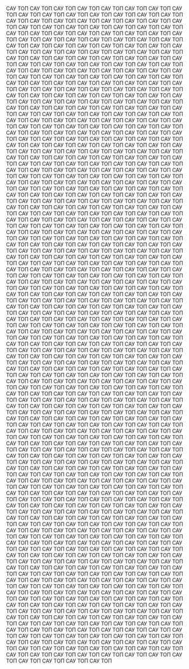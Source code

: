 САУ ТОП САУ ТОП САУ ТОП САУ ТОП САУ ТОП САУ ТОП САУ ТОП САУ ТОП САУ ТОП САУ ТОП САУ ТОП САУ ТОП САУ ТОП САУ ТОП САУ ТОП САУ ТОП САУ ТОП САУ ТОП САУ ТОП САУ ТОП САУ ТОП САУ ТОП
САУ ТОП САУ ТОП САУ ТОП САУ ТОП САУ ТОП САУ ТОП САУ ТОП САУ ТОП САУ ТОП САУ ТОП САУ ТОП САУ ТОП САУ ТОП САУ ТОП САУ ТОП САУ ТОП САУ ТОП САУ ТОП САУ ТОП САУ ТОП САУ ТОП САУ ТОП
САУ ТОП САУ ТОП САУ ТОП САУ ТОП САУ ТОП САУ ТОП САУ ТОП САУ ТОП САУ ТОП САУ ТОП САУ ТОП САУ ТОП САУ ТОП САУ ТОП САУ ТОП САУ ТОП САУ ТОП САУ ТОП САУ ТОП САУ ТОП САУ ТОП САУ ТОП
САУ ТОП САУ ТОП САУ ТОП САУ ТОП САУ ТОП САУ ТОП САУ ТОП САУ ТОП САУ ТОП САУ ТОП САУ ТОП САУ ТОП САУ ТОП САУ ТОП САУ ТОП САУ ТОП САУ ТОП САУ ТОП САУ ТОП САУ ТОП САУ ТОП САУ ТОП
САУ ТОП САУ ТОП САУ ТОП САУ ТОП САУ ТОП САУ ТОП САУ ТОП САУ ТОП САУ ТОП САУ ТОП САУ ТОП САУ ТОП САУ ТОП САУ ТОП САУ ТОП САУ ТОП САУ ТОП САУ ТОП САУ ТОП САУ ТОП САУ ТОП САУ ТОП
САУ ТОП САУ ТОП САУ ТОП САУ ТОП САУ ТОП САУ ТОП САУ ТОП САУ ТОП САУ ТОП САУ ТОП САУ ТОП САУ ТОП САУ ТОП САУ ТОП САУ ТОП САУ ТОП САУ ТОП САУ ТОП САУ ТОП САУ ТОП САУ ТОП САУ ТОП
САУ ТОП САУ ТОП САУ ТОП САУ ТОП САУ ТОП САУ ТОП САУ ТОП САУ ТОП САУ ТОП САУ ТОП САУ ТОП САУ ТОП САУ ТОП САУ ТОП САУ ТОП САУ ТОП САУ ТОП САУ ТОП САУ ТОП САУ ТОП САУ ТОП САУ ТОП
САУ ТОП САУ ТОП САУ ТОП САУ ТОП САУ ТОП САУ ТОП САУ ТОП САУ ТОП САУ ТОП САУ ТОП САУ ТОП САУ ТОП САУ ТОП САУ ТОП САУ ТОП САУ ТОП САУ ТОП САУ ТОП САУ ТОП САУ ТОП САУ ТОП САУ ТОП
САУ ТОП САУ ТОП САУ ТОП САУ ТОП САУ ТОП САУ ТОП САУ ТОП САУ ТОП САУ ТОП САУ ТОП САУ ТОП САУ ТОП САУ ТОП САУ ТОП САУ ТОП САУ ТОП САУ ТОП САУ ТОП САУ ТОП САУ ТОП САУ ТОП САУ ТОП
САУ ТОП САУ ТОП САУ ТОП САУ ТОП САУ ТОП САУ ТОП САУ ТОП САУ ТОП САУ ТОП САУ ТОП САУ ТОП САУ ТОП САУ ТОП САУ ТОП САУ ТОП САУ ТОП САУ ТОП САУ ТОП САУ ТОП САУ ТОП САУ ТОП САУ ТОП
САУ ТОП САУ ТОП САУ ТОП САУ ТОП САУ ТОП САУ ТОП САУ ТОП САУ ТОП САУ ТОП САУ ТОП САУ ТОП САУ ТОП САУ ТОП САУ ТОП САУ ТОП САУ ТОП САУ ТОП САУ ТОП САУ ТОП САУ ТОП САУ ТОП САУ ТОП
САУ ТОП САУ ТОП САУ ТОП САУ ТОП САУ ТОП САУ ТОП САУ ТОП САУ ТОП САУ ТОП САУ ТОП САУ ТОП САУ ТОП САУ ТОП САУ ТОП САУ ТОП САУ ТОП САУ ТОП САУ ТОП САУ ТОП САУ ТОП САУ ТОП САУ ТОП
САУ ТОП САУ ТОП САУ ТОП САУ ТОП САУ ТОП САУ ТОП САУ ТОП САУ ТОП САУ ТОП САУ ТОП САУ ТОП САУ ТОП САУ ТОП САУ ТОП САУ ТОП САУ ТОП САУ ТОП САУ ТОП САУ ТОП САУ ТОП САУ ТОП САУ ТОП
САУ ТОП САУ ТОП САУ ТОП САУ ТОП САУ ТОП САУ ТОП САУ ТОП САУ ТОП САУ ТОП САУ ТОП САУ ТОП САУ ТОП САУ ТОП САУ ТОП САУ ТОП САУ ТОП САУ ТОП САУ ТОП САУ ТОП САУ ТОП САУ ТОП САУ ТОП
САУ ТОП САУ ТОП САУ ТОП САУ ТОП САУ ТОП САУ ТОП САУ ТОП САУ ТОП САУ ТОП САУ ТОП САУ ТОП САУ ТОП САУ ТОП САУ ТОП САУ ТОП САУ ТОП САУ ТОП САУ ТОП САУ ТОП САУ ТОП САУ ТОП САУ ТОП
САУ ТОП САУ ТОП САУ ТОП САУ ТОП САУ ТОП САУ ТОП САУ ТОП САУ ТОП САУ ТОП САУ ТОП САУ ТОП САУ ТОП САУ ТОП САУ ТОП САУ ТОП САУ ТОП САУ ТОП САУ ТОП САУ ТОП САУ ТОП САУ ТОП САУ ТОП
САУ ТОП САУ ТОП САУ ТОП САУ ТОП САУ ТОП САУ ТОП САУ ТОП САУ ТОП САУ ТОП САУ ТОП САУ ТОП САУ ТОП САУ ТОП САУ ТОП САУ ТОП САУ ТОП САУ ТОП САУ ТОП САУ ТОП САУ ТОП САУ ТОП САУ ТОП
САУ ТОП САУ ТОП САУ ТОП САУ ТОП САУ ТОП САУ ТОП САУ ТОП САУ ТОП САУ ТОП САУ ТОП САУ ТОП САУ ТОП САУ ТОП САУ ТОП САУ ТОП САУ ТОП САУ ТОП САУ ТОП САУ ТОП САУ ТОП САУ ТОП САУ ТОП
САУ ТОП САУ ТОП САУ ТОП САУ ТОП САУ ТОП САУ ТОП САУ ТОП САУ ТОП САУ ТОП САУ ТОП САУ ТОП САУ ТОП САУ ТОП САУ ТОП САУ ТОП САУ ТОП САУ ТОП САУ ТОП САУ ТОП САУ ТОП САУ ТОП САУ ТОП
САУ ТОП САУ ТОП САУ ТОП САУ ТОП САУ ТОП САУ ТОП САУ ТОП САУ ТОП САУ ТОП САУ ТОП САУ ТОП САУ ТОП САУ ТОП САУ ТОП САУ ТОП САУ ТОП САУ ТОП САУ ТОП САУ ТОП САУ ТОП САУ ТОП САУ ТОП
САУ ТОП САУ ТОП САУ ТОП САУ ТОП САУ ТОП САУ ТОП САУ ТОП САУ ТОП САУ ТОП САУ ТОП САУ ТОП САУ ТОП САУ ТОП САУ ТОП САУ ТОП САУ ТОП САУ ТОП САУ ТОП САУ ТОП САУ ТОП САУ ТОП САУ ТОП
САУ ТОП САУ ТОП САУ ТОП САУ ТОП САУ ТОП САУ ТОП САУ ТОП САУ ТОП САУ ТОП САУ ТОП САУ ТОП САУ ТОП САУ ТОП САУ ТОП САУ ТОП САУ ТОП САУ ТОП САУ ТОП САУ ТОП САУ ТОП САУ ТОП САУ ТОП
САУ ТОП САУ ТОП САУ ТОП САУ ТОП САУ ТОП САУ ТОП САУ ТОП САУ ТОП САУ ТОП САУ ТОП САУ ТОП САУ ТОП САУ ТОП САУ ТОП САУ ТОП САУ ТОП САУ ТОП САУ ТОП САУ ТОП САУ ТОП САУ ТОП САУ ТОП
САУ ТОП САУ ТОП САУ ТОП САУ ТОП САУ ТОП САУ ТОП САУ ТОП САУ ТОП САУ ТОП САУ ТОП САУ ТОП САУ ТОП САУ ТОП САУ ТОП САУ ТОП САУ ТОП САУ ТОП САУ ТОП САУ ТОП САУ ТОП САУ ТОП САУ ТОП
САУ ТОП САУ ТОП САУ ТОП САУ ТОП САУ ТОП САУ ТОП САУ ТОП САУ ТОП САУ ТОП САУ ТОП САУ ТОП САУ ТОП САУ ТОП САУ ТОП САУ ТОП САУ ТОП САУ ТОП САУ ТОП САУ ТОП САУ ТОП САУ ТОП САУ ТОП
САУ ТОП САУ ТОП САУ ТОП САУ ТОП САУ ТОП САУ ТОП САУ ТОП САУ ТОП САУ ТОП САУ ТОП САУ ТОП САУ ТОП САУ ТОП САУ ТОП САУ ТОП САУ ТОП САУ ТОП САУ ТОП САУ ТОП САУ ТОП САУ ТОП САУ ТОП
САУ ТОП САУ ТОП САУ ТОП САУ ТОП САУ ТОП САУ ТОП САУ ТОП САУ ТОП САУ ТОП САУ ТОП САУ ТОП САУ ТОП САУ ТОП САУ ТОП САУ ТОП САУ ТОП САУ ТОП САУ ТОП САУ ТОП САУ ТОП САУ ТОП САУ ТОП
САУ ТОП САУ ТОП САУ ТОП САУ ТОП САУ ТОП САУ ТОП САУ ТОП САУ ТОП САУ ТОП САУ ТОП САУ ТОП САУ ТОП САУ ТОП САУ ТОП САУ ТОП САУ ТОП САУ ТОП САУ ТОП САУ ТОП САУ ТОП САУ ТОП САУ ТОП
САУ ТОП САУ ТОП САУ ТОП САУ ТОП САУ ТОП САУ ТОП САУ ТОП САУ ТОП САУ ТОП САУ ТОП САУ ТОП САУ ТОП САУ ТОП САУ ТОП САУ ТОП САУ ТОП САУ ТОП САУ ТОП САУ ТОП САУ ТОП САУ ТОП САУ ТОП
САУ ТОП САУ ТОП САУ ТОП САУ ТОП САУ ТОП САУ ТОП САУ ТОП САУ ТОП САУ ТОП САУ ТОП САУ ТОП САУ ТОП САУ ТОП САУ ТОП САУ ТОП САУ ТОП САУ ТОП САУ ТОП САУ ТОП САУ ТОП САУ ТОП САУ ТОП
САУ ТОП САУ ТОП САУ ТОП САУ ТОП САУ ТОП САУ ТОП САУ ТОП САУ ТОП САУ ТОП САУ ТОП САУ ТОП САУ ТОП САУ ТОП САУ ТОП САУ ТОП САУ ТОП САУ ТОП САУ ТОП САУ ТОП САУ ТОП САУ ТОП САУ ТОП
САУ ТОП САУ ТОП САУ ТОП САУ ТОП САУ ТОП САУ ТОП САУ ТОП САУ ТОП САУ ТОП САУ ТОП САУ ТОП САУ ТОП САУ ТОП САУ ТОП САУ ТОП САУ ТОП САУ ТОП САУ ТОП САУ ТОП САУ ТОП САУ ТОП САУ ТОП
САУ ТОП САУ ТОП САУ ТОП САУ ТОП САУ ТОП САУ ТОП САУ ТОП САУ ТОП САУ ТОП САУ ТОП САУ ТОП САУ ТОП САУ ТОП САУ ТОП САУ ТОП САУ ТОП САУ ТОП САУ ТОП САУ ТОП САУ ТОП САУ ТОП САУ ТОП
САУ ТОП САУ ТОП САУ ТОП САУ ТОП САУ ТОП САУ ТОП САУ ТОП САУ ТОП САУ ТОП САУ ТОП САУ ТОП САУ ТОП САУ ТОП САУ ТОП САУ ТОП САУ ТОП САУ ТОП САУ ТОП САУ ТОП САУ ТОП САУ ТОП САУ ТОП
САУ ТОП САУ ТОП САУ ТОП САУ ТОП САУ ТОП САУ ТОП САУ ТОП САУ ТОП САУ ТОП САУ ТОП САУ ТОП САУ ТОП САУ ТОП САУ ТОП САУ ТОП САУ ТОП САУ ТОП САУ ТОП САУ ТОП САУ ТОП САУ ТОП САУ ТОП
САУ ТОП САУ ТОП САУ ТОП САУ ТОП САУ ТОП САУ ТОП САУ ТОП САУ ТОП САУ ТОП САУ ТОП САУ ТОП САУ ТОП САУ ТОП САУ ТОП САУ ТОП САУ ТОП САУ ТОП САУ ТОП САУ ТОП САУ ТОП САУ ТОП САУ ТОП
